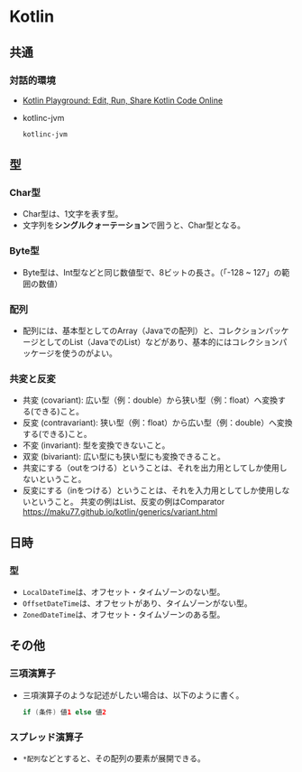 ﻿# Kotlin

## 共通

### 対話的環境

- [Kotlin Playground: Edit, Run, Share Kotlin Code Online](https://play.kotlinlang.org/)
- kotlinc-jvm

  ```bash
  kotlinc-jvm
  ```

## 型

### Char型

- Char型は、1文字を表す型。
- 文字列を**シングルクォーテーション**で囲うと、Char型となる。

### Byte型

- Byte型は、Int型などと同じ数値型で、8ビットの長さ。（「-128 ~ 127」の範囲の数値）

### 配列

- 配列には、基本型としてのArray（Javaでの配列）と、コレクションパッケージとしてのList（JavaでのList）などがあり、基本的にはコレクションパッケージを使うのがよい。

### 共変と反変

- 共変 (covariant): 広い型（例：double）から狭い型（例：float）へ変換する(できる)こと。
- 反変 (contravariant): 狭い型（例：float）から広い型（例：double）へ変換する(できる)こと。
- 不変 (invariant): 型を変換できないこと。
- 双変 (bivariant): 広い型にも狭い型にも変換できること。
- 共変にする（outをつける）ということは、それを出力用としてしか使用しないということ。
- 反変にする（inをつける）ということは、それを入力用としてしか使用しないということ。
共変の例はList、反変の例はComparator
<https://maku77.github.io/kotlin/generics/variant.html>

## 日時

### 型

- `LocalDateTime`は、オフセット・タイムゾーンのない型。
- `OffsetDateTime`は、オフセットがあり、タイムゾーンがない型。
- `ZonedDateTime`は、オフセット・タイムゾーンのある型。

## その他

### 三項演算子

- 三項演算子のような記述がしたい場合は、以下のように書く。

  ```kotlin
  if (条件) 値1 else 値2
  ```

### スプレッド演算子

- `*配列`などとすると、その配列の要素が展開できる。
